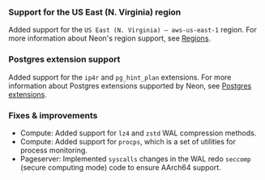 ### Support for the US East (N. Virginia) region

Added support for the `US East (N. Virginia) — aws-us-east-1` region. For more information about Neon's region support, see [Regions](/docs/introduction/regions).

### Postgres extension support

Added support for the `ip4r` and `pg_hint_plan` extensions. For more information about Postgres extensions supported by Neon, see [Postgres extensions](/docs/extensions/pg-extensions).

### Fixes & improvements

- Compute: Added support for `lz4` and `zstd` WAL compression methods.
- Compute: Added support for `procps`, which is a set of utilities for process monitoring.
- Pageserver: Implemented `syscalls` changes in the WAL redo `seccomp` (secure computing mode) code to ensure AArch64 support.
